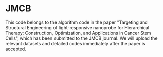 # JMCB
This code belongs to the algorithm code in the paper "Targeting and Structural Engineering of light-responsive nanoprobe for Hierarchical Therapy: Construction, Optimization, and Applications in Cancer Stem Cells", which has been submitted to the JMCB journal. We will upload the relevant datasets and detailed codes immediately after the paper is accepted.
